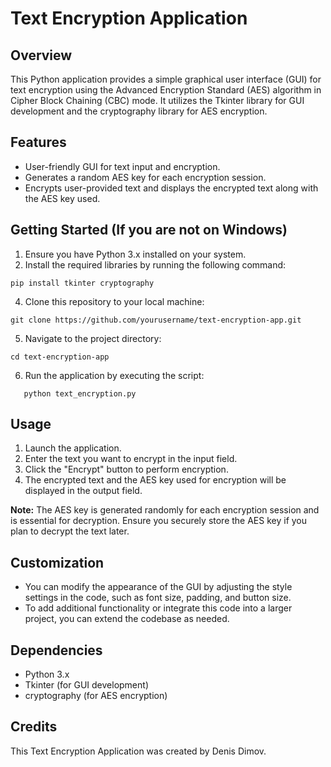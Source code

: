 # Text Encryption Application

## Overview
This Python application provides a simple graphical user interface (GUI) for text encryption using the Advanced Encryption Standard (AES) algorithm in Cipher Block Chaining (CBC) mode. It utilizes the Tkinter library for GUI development and the cryptography library for AES encryption.

## Features
- User-friendly GUI for text input and encryption.
- Generates a random AES key for each encryption session.
- Encrypts user-provided text and displays the encrypted text along with the AES key used.

## Getting Started (If you are not on Windows)
1. Ensure you have Python 3.x installed on your system.
2. Install the required libraries by running the following command:
```
pip install tkinter cryptography
```
4. Clone this repository to your local machine:
```
git clone https://github.com/yourusername/text-encryption-app.git
```
5. Navigate to the project directory:
```
cd text-encryption-app
```
6. Run the application by executing the script:
```
   python text_encryption.py
   ```


## Usage
1. Launch the application.
2. Enter the text you want to encrypt in the input field.
3. Click the "Encrypt" button to perform encryption.
4. The encrypted text and the AES key used for encryption will be displayed in the output field.

**Note:** The AES key is generated randomly for each encryption session and is essential for decryption. Ensure you securely store the AES key if you plan to decrypt the text later.

## Customization
- You can modify the appearance of the GUI by adjusting the style settings in the code, such as font size, padding, and button size.
- To add additional functionality or integrate this code into a larger project, you can extend the codebase as needed.

## Dependencies
- Python 3.x
- Tkinter (for GUI development)
- cryptography (for AES encryption)

## Credits
This Text Encryption Application was created by Denis Dimov.
